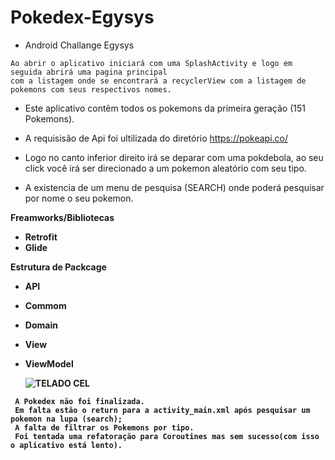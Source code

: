 # Pokedex-Egysys

   -  Android Challange Egysys

    Ao abrir o aplicativo iniciará com uma SplashActivity e logo em seguida abrirá uma pagina principal 
    com a listagem onde se encontrará a recyclerView com a listagem de pokemons com seus respectivos nomes.
    
    
   -  Este aplicativo contêm todos os pokemons da primeira geração (151 Pokemons).
   -  A requisisão de Api foi ultilizada do diretório https://pokeapi.co/
   -  Logo no canto inferior direito irá se deparar com uma pokdebola, ao seu click você irá ser direcionado a um pokemon aleatório
  com seu tipo.
  
   - A existencia de um menu de pesquisa (SEARCH) onde poderá pesquisar por nome o seu pokemon.

 <b><p3> Freamworks/Bibliotecas  <b> </p3>
  
  -  Retrofit
  -  Glide

   <b><p3> Estrutura de Packcage  <b> </p3>
   
   - API
   - Commom
   - Domain
   -  View
   -  ViewModel
      
      
  
      
      ![TELADO CEL](https://user-images.githubusercontent.com/89941659/163515510-6851956e-3581-4401-8564-d347112820af.png)

      
     
     
     
     
     A Pokedex não foi finalizada.
     Em falta estão o return para a activity_main.xml após pesquisar um pokemon na lupa (search);
     A falta de filtrar os Pokemons por tipo.
     Foi tentada uma refatoração para Coroutines mas sem sucesso(com isso o aplicativo está lento).
     
     
